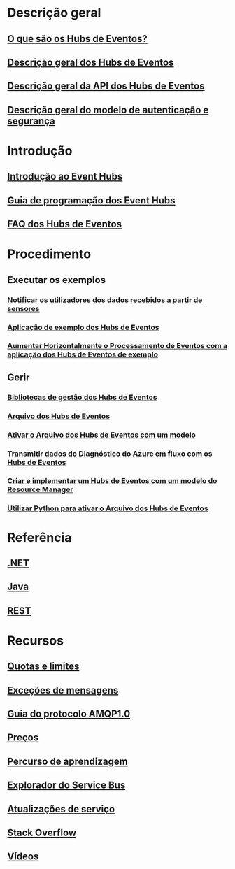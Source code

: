 # Descrição geral

## [O que são os Hubs de Eventos?](event-hubs-what-is-event-hubs.md)
## [Descrição geral dos Hubs de Eventos](event-hubs-overview.md)
## [Descrição geral da API dos Hubs de Eventos](event-hubs-api-overview.md)
## [Descrição geral do modelo de autenticação e segurança](event-hubs-authentication-and-security-model-overview.md)


# Introdução
## [Introdução ao Event Hubs](event-hubs-csharp-ephcs-getstarted.md)
## [Guia de programação dos Event Hubs](event-hubs-programming-guide.md)
## [FAQ dos Hubs de Eventos](event-hubs-faq.md)

# Procedimento
## Executar os exemplos
### [Notificar os utilizadores dos dados recebidos a partir de sensores](event-hubs-sensors-notify-users.md)
### [Aplicação de exemplo dos Hubs de Eventos](https://code.msdn.microsoft.com/Service-Bus-Event-Hub-286fd097)
### [Aumentar Horizontalmente o Processamento de Eventos com a aplicação dos Hubs de Eventos de exemplo](https://code.msdn.microsoft.com/Service-Bus-Event-Hub-45f43fc3)

## Gerir
### [Bibliotecas de gestão dos Hubs de Eventos](event-hubs-management-libraries.md)
### [Arquivo dos Hubs de Eventos](event-hubs-archive-overview.md)
### [Ativar o Arquivo dos Hubs de Eventos com um modelo](event-hubs-resource-manager-namespace-event-hub-enable-archive.md)
### [Transmitir dados do Diagnóstico do Azure em fluxo com os Hubs de Eventos](event-hubs-streaming-azure-diags-data.md)
### [Criar e implementar um Hubs de Eventos com um modelo do Resource Manager](event-hubs-resource-manager-namespace-event-hub.md)
### [Utilizar Python para ativar o Arquivo dos Hubs de Eventos](event-hubs-archive-python.md)

# Referência
## [.NET](/dotnet/api/microsoft.azure.eventhubs)
## [Java](/java/api/com.microsoft.azure.eventhubs)
## [REST](/rest/api/eventhub)

# Recursos
## [Quotas e limites](event-hubs-quotas.md)
## [Exceções de mensagens](event-hubs-messaging-exceptions.md)
## [Guia do protocolo AMQP1.0](../service-bus-messaging/service-bus-amqp-protocol-guide.md)
## [Preços](https://azure.microsoft.com/en-us/pricing/details/event-hubs/)
## [Percurso de aprendizagem](https://azure.microsoft.com/documentation/learning-paths/event-hubs/)
## [Explorador do Service Bus](https://code.msdn.microsoft.com/Service-Bus-Explorer-f2abca5a)
## [Atualizações de serviço](https://azure.microsoft.com/updates/?product=event-hubs)
## [Stack Overflow](http://stackoverflow.com/questions/tagged/azure-eventhub)
## [Vídeos](https://azure.microsoft.com/documentation/videos/index/?services=event-hubs)


<!--HONumber=Jan17_HO3-->


